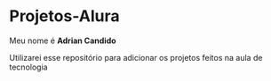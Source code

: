 # Projetos-Alura

Meu nome é **Adrian Candido**

Utilizarei esse repositório para adicionar os projetos feitos na aula de tecnologia
